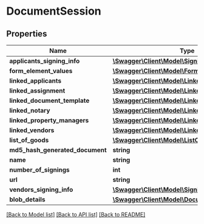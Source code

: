 # DocumentSession

## Properties
Name | Type | Description | Notes
------------ | ------------- | ------------- | -------------
**applicants_signing_info** | [**\Swagger\Client\Model\SigningInfo**](SigningInfo.md) |  | [optional] 
**form_element_values** | [**\Swagger\Client\Model\FormElement[]**](FormElement.md) |  | [optional] 
**linked_applicants** | [**\Swagger\Client\Model\LinkedRelation[]**](LinkedRelation.md) |  | [optional] 
**linked_assignment** | [**\Swagger\Client\Model\LinkedAssignment**](LinkedAssignment.md) |  | [optional] 
**linked_document_template** | [**\Swagger\Client\Model\LinkedDocumentTemplate**](LinkedDocumentTemplate.md) |  | [optional] 
**linked_notary** | [**\Swagger\Client\Model\LinkedRelation**](LinkedRelation.md) |  | [optional] 
**linked_property_managers** | [**\Swagger\Client\Model\LinkedRelation[]**](LinkedRelation.md) |  | [optional] 
**linked_vendors** | [**\Swagger\Client\Model\LinkedRelation[]**](LinkedRelation.md) |  | [optional] 
**list_of_goods** | [**\Swagger\Client\Model\ListOfGoodsValue**](ListOfGoodsValue.md) |  | [optional] 
**md5_hash_generated_document** | **string** |  | [optional] 
**name** | **string** |  | [optional] 
**number_of_signings** | **int** |  | [optional] 
**url** | **string** |  | [optional] 
**vendors_signing_info** | [**\Swagger\Client\Model\SigningInfo**](SigningInfo.md) |  | [optional] 
**blob_details** | [**\Swagger\Client\Model\DocumentSessionBlob**](DocumentSessionBlob.md) |  | [optional] 

[[Back to Model list]](../README.md#documentation-for-models) [[Back to API list]](../README.md#documentation-for-api-endpoints) [[Back to README]](../README.md)


